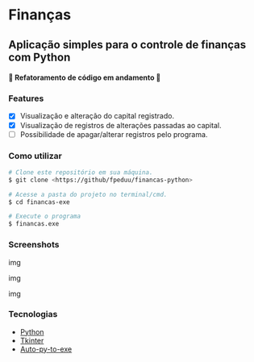 # Finanças
## Aplicação simples para o controle de finanças com Python

#### 🚧 Refatoramento de código em andamento 🚧

### Features
- [x] Visualização e alteração do capital registrado.
- [x] Visualização de registros de alterações passadas ao capital.
- [ ] Possibilidade de apagar/alterar registros pelo programa.

### Como utilizar
```bash
# Clone este repositório em sua máquina.
$ git clone <https://github/fpeduu/financas-python>

# Acesse a pasta do projeto no terminal/cmd.
$ cd financas-exe

# Execute o programa
$ financas.exe
```

### Screenshots

img

img

img

### Tecnologias
- [Python](https://www.python.org/)
- [Tkinter](https://docs.python.org/3/library/tkinter.html)
- [Auto-py-to-exe](https://nitratine.net/blog/post/auto-py-to-exe/)
